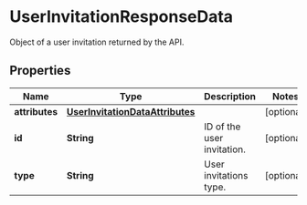 

# UserInvitationResponseData

Object of a user invitation returned by the API.
## Properties

Name | Type | Description | Notes
------------ | ------------- | ------------- | -------------
**attributes** | [**UserInvitationDataAttributes**](UserInvitationDataAttributes.md) |  |  [optional]
**id** | **String** | ID of the user invitation. |  [optional]
**type** | **String** | User invitations type. |  [optional]



